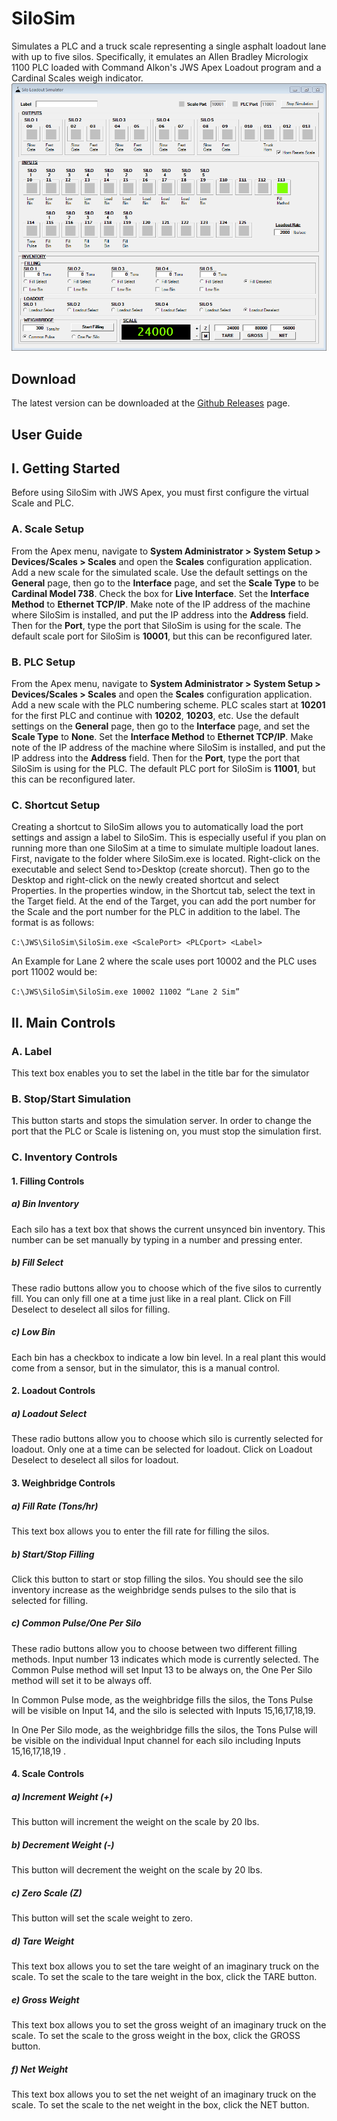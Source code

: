 # SiloSim
Simulates a PLC and a truck scale representing a single asphalt loadout lane with up to five silos. Specifically, it emulates an Allen Bradley Micrologix 1100 PLC loaded with Command Alkon's JWS Apex Loadout program and a Cardinal Scales weigh indicator. 
![SiloSim Screenshot](/SiloSim.png?raw=true)

## Download
The latest version can be downloaded at the [Github Releases](https://github.com/robertlarue/SiloSim/releases) page.

## User Guide

## I.	Getting Started
Before using SiloSim with JWS Apex, you must first configure the virtual Scale and PLC.

### A.	Scale Setup
From the Apex menu, navigate to **System Administrator > System Setup > Devices/Scales > Scales** and open the **Scales** configuration application. Add a new scale for the simulated scale. Use the default settings on the **General** page, then go to the **Interface** page, and set the **Scale Type** to be **Cardinal Model 738**. Check the box for **Live Interface**. Set the **Interface Method** to **Ethernet TCP/IP**. Make note of the IP address of the machine where SiloSim is installed, and put the IP address into the **Address** field. Then for the **Port**, type the port that SiloSim is using for the scale. The default scale port for SiloSim is **10001**, but this can be reconfigured later.

### B.	PLC Setup
From the Apex menu, navigate to **System Administrator > System Setup > Devices/Scales > Scales** and open the **Scales** configuration application. Add a new scale with the PLC numbering scheme. PLC scales start at **10201** for the first PLC and continue with **10202**, **10203**, etc. Use the default settings on the **General** page, then go to the **Interface** page, and set the **Scale Type** to **None**. Set the **Interface Method** to **Ethernet TCP/IP**. Make note of the IP address of the machine where SiloSim is installed, and put the IP address into the **Address** field. Then for the **Port**, type the port that SiloSim is using for the PLC. The default PLC port for SiloSim is **11001**, but this can be reconfigured later.

### C.	Shortcut Setup
Creating a shortcut to SiloSim allows you to automatically load the port settings and assign a label to SiloSim. This is especially useful if you plan on running more than one SiloSim at a time to simulate multiple loadout lanes. First, navigate to the folder where SiloSim.exe is located. Right-click on the executable and select Send to>Desktop (create shorcut). Then go to the Desktop and right-click on the newly created shortcut and select Properties. In the properties window, in the Shortcut tab, select the text in the Target field. At the end of the Target, you can add the port number for the Scale and the port number for the PLC in addition to the label. The format is as follows:

`C:\JWS\SiloSim\SiloSim.exe <ScalePort> <PLCport> <Label>`

An Example for Lane 2 where the scale uses port 10002 and the PLC uses port 11002 would be:

`C:\JWS\SiloSim\SiloSim.exe 10002 11002 “Lane 2 Sim”`

## II.	Main Controls

### A.	Label
This text box enables you to set the label in the title bar for the simulator

### B.	Stop/Start Simulation
This button starts and stops the simulation server. In order to change the port that the PLC or Scale is listening on, you must stop the simulation first.

### C.	Inventory Controls

#### 1.	Filling Controls

##### a)	Bin Inventory
Each silo has a text box that shows the current unsynced bin inventory. This number can be set manually by typing in a number and pressing enter.

##### b)	Fill Select
These radio buttons allow you to choose which of the five silos to currently fill. You can only fill one at a time just like in a real plant. Click on Fill Deselect to deselect all silos for filling.

##### c)	Low Bin
Each bin has a checkbox to indicate a low bin level. In a real plant this would come from a sensor, but in the simulator, this is a manual control.

#### 2.	Loadout Controls

##### a)	Loadout Select
These radio buttons allow you to choose which silo is currently selected for loadout. Only one at a time can be selected for loadout. Click on Loadout Deselect to deselect all silos for loadout.

#### 3.	Weighbridge Controls

##### a)	Fill Rate (Tons/hr)
This text box allows you to enter the fill rate for filling the silos.

##### b)	Start/Stop Filling
Click this button to start or stop filling the silos. You should see the silo inventory increase as the weighbridge sends pulses to the silo that is selected for filling.

##### c)	Common Pulse/One Per Silo
These radio buttons allow you to choose between two different filling methods. Input number 13 indicates which mode is currently selected. The Common Pulse method will set Input 13 to be always on, the One Per Silo method will set it to be always off. 

In Common Pulse mode, as the weighbridge fills the silos, the Tons Pulse will be visible on Input 14, and the silo is selected with Inputs 15,16,17,18,19.

In One Per Silo mode, as the weighbridge fills the silos, the Tons Pulse will be visible on the individual Input channel for each silo including Inputs 15,16,17,18,19 .

#### 4.	Scale Controls

##### a)	Increment Weight (+)
This button will increment the weight on the scale by 20 lbs.

##### b)	Decrement Weight (-)
This button will decrement the weight on the scale by 20 lbs.

##### c)	Zero Scale (Z)
This button will set the scale weight to zero.

##### d)	Tare Weight
This text box allows you to set the tare weight of an imaginary truck on the scale. To set the scale to the tare weight in the box, click the TARE button.

##### e)	Gross Weight
This text box allows you to set the gross weight of an imaginary truck on the scale. To set the scale to the gross weight in the box, click the GROSS button.

##### f)	Net Weight
This text box allows you to set the net weight of an imaginary truck on the scale. To set the scale to the net weight in the box, click the NET button.
